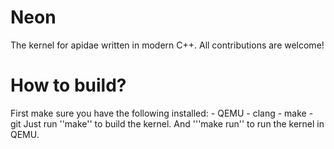 # Neon
The kernel for apidae written in modern C++.
All contributions are welcome!

# How to build?
First make sure you have the following installed:
    - QEMU
    - clang
    - make
    - git
Just run ''make'' to build the kernel.
And '''make run'' to run the kernel in QEMU.
